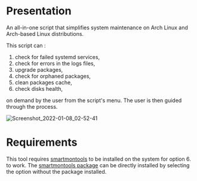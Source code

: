 # Presentation
An all-in-one script that simplifies system maintenance on Arch Linux and Arch-based Linux distributions.

This script can :
1. check for failed systemd services,
2. check for errors in the logs files,
3. upgrade packages,
4. check for orphaned packages,
5. clean packages cache,
6. check disks health,

on demand by the user from the script's menu. The user is then guided through the process.

![Screenshot_2022-01-08_02-52-41](https://user-images.githubusercontent.com/84401519/148627326-11daabc8-197c-48dc-be37-6ef35a54b08a.png)



# Requirements 

This tool requires [smartmontools](https://wiki.archlinux.org/title/S.M.A.R.T.) to be installed on the system for option 6. to work. The [smartmontools package](https://archlinux.org/packages/extra/x86_64/smartmontools/) can be directly installed by selecting the option without the package installed.
